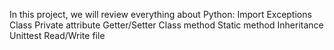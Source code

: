 In this project, we will review everything about Python:
    Import
    Exceptions
    Class
    Private attribute
    Getter/Setter
    Class method
    Static method
    Inheritance
    Unittest
    Read/Write file
